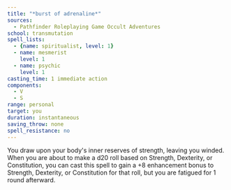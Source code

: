 ```yaml
---
title: "*burst of adrenaline*"
sources:
  - Pathfinder Roleplaying Game Occult Adventures
school: transmutation
spell_lists:
  - {name: spiritualist, level: 1}
  - name: mesmerist
    level: 1
  - name: psychic
    level: 1
casting_time: 1 immediate action
components:
  - V
  - S
range: personal
target: you
duration: instantaneous
saving_throw: none
spell_resistance: no
---
```


You draw upon your body's inner reserves of strength, leaving you winded. When you are about to make a d20 roll based on Strength, Dexterity, or Constitution, you can cast this spell to gain a +8 enhancement bonus to Strength, Dexterity, or Constitution for that roll, but you are fatigued for 1 round afterward.
